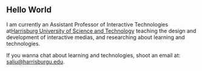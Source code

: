 ## Hello World

I am currently an Assistant Professor of Interactive Technologies at[Harrisburg University of Science and Technology](http://harrisburgu.edu/) teaching the design and development of interactive medias, and researching about learning and technologies.

If you wanna chat about learning and technologies, shoot an email at: [saliu@harrisburgu.edu](saliu@harrisburgu.edu).

